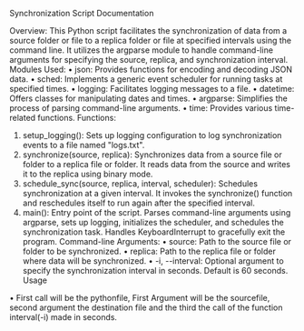 Synchronization Script Documentation

Overview:
This Python script facilitates the synchronization of data from a source folder or file to a replica folder or file at specified intervals using the command line. It utilizes the argparse module to handle command-line arguments for specifying the source, replica, and synchronization interval.
Modules Used:
•	json: Provides functions for encoding and decoding JSON data.
•	sched: Implements a generic event scheduler for running tasks at specified times.
•	logging: Facilitates logging messages to a file.
•	datetime: Offers classes for manipulating dates and times.
•	argparse: Simplifies the process of parsing command-line arguments.
•	time: Provides various time-related functions.
Functions:
1.	setup_logging(): Sets up logging configuration to log synchronization events to a file named "logs.txt".
2.	synchronize(source, replica): Synchronizes data from a source file or folder to a replica file or folder. It reads data from the source and writes it to the replica using binary mode.
3.	schedule_sync(source, replica, interval, scheduler): Schedules synchronization at a given interval. It invokes the synchronize() function and reschedules itself to run again after the specified interval.
4.	main(): Entry point of the script. Parses command-line arguments using argparse, sets up logging, initializes the scheduler, and schedules the synchronization task. Handles KeyboardInterrupt to gracefully exit the program.
Command-line Arguments:
•	source: Path to the source file or folder to be synchronized.
•	replica: Path to the replica file or folder where data will be synchronized.
•	-i, --interval: Optional argument to specify the synchronization interval in seconds. Default is 60 seconds.
Usage

•	First call will be the pythonfile, First Argument will be the sourcefile, second argument the destination file and the third the call of the function interval(-i) made in seconds.
